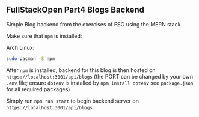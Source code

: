 FullStackOpen Part4 Blogs Backend
-
Simple Blog backend from the exercises of FSO using the MERN stack 

Make sure that `npm` is installed:

Arch Linux:
```Bash
sudo pacman -S npm
```

After `npm` is installed, backend for this blog is then hosted on `https://localhost:3001/api/blogs` (the PORT can be changed by your own `.env` file; ensure `dotenv` is installed by `npm install dotenv` see `package.json` for all required packages)

Simply run `npm run start` to begin backend server on `https://localhost:3001/api/blogs`.
